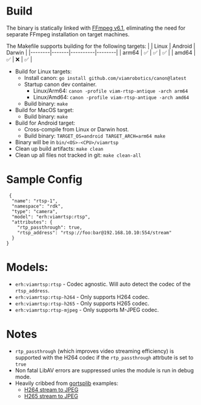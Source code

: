 
Build
===

The binary is statically linked with [FFmpeg v6.1](https://github.com/FFmpeg/FFmpeg/tree/release/6.1), eliminating the need for separate FFmpeg installation on target machines.

The Makefile supports building for the following targets:
|        | Linux | Android  | Darwin |
|--------|-------|----------|--------|
| arm64  | ✅    | ✅       | ✅     |
| amd64  | ✅    | ❌       | ✅     |


* Build for Linux targets:
    * Install canon: `go install github.com/viamrobotics/canon@latest`
    * Startup canon dev container.
        * Linux/Arm64: `canon -profile viam-rtsp-antique -arch arm64`
        * Linux/Amd64: `canon -profile viam-rtsp-antique -arch amd64`
    * Build binary: `make`
* Build for MacOS target:
    * Build binary: `make`
* Build for Android target:
    * Cross-compile from Linux or Darwin host.
    * Build binary: `TARGET_OS=android TARGET_ARCH=arm64 make`
* Binary will be in `bin/<OS>-<CPU>/viamrtsp`
* Clean up build artifacts: `make clean`
* Clean up all files not tracked in git: `make clean-all`

Sample Config
===
```
 {
  "name": "rtsp-1",
  "namespace": "rdk",
  "type": "camera",
  "model": "erh:viamrtsp:rtsp",
  "attributes": {
    "rtp_passthrough": true,
    "rtsp_address": "rtsp://foo:bar@192.168.10.10:554/stream"
  }
}
```

Models:
===
* `erh:viamrtsp:rtsp` - Codec agnostic. Will auto detect the codec of the `rtsp_address`.
* `erh:viamrtsp:rtsp-h264` - Only supports H264 codec.
* `erh:viamrtsp:rtsp-h265` - Only supports H265 codec.
* `erh:viamrtsp:rtsp-mjpeg` - Only supports M-JPEG codec.

Notes
===
* `rtp_passthrough` (which improves video streaming efficiency) is supported with the H264 codec if the `rtp_passthrough` attrbute is set to `true`
* Non fatal LibAV errors are suppressed unles the module is run in debug mode.
* Heavily cribbed from [gortsplib](https://github.com/bluenviron/gortsplib) examples:
    * [H264 stream to JPEG](https://github.com/bluenviron/gortsplib/blob/main/examples/client-play-format-h264-convert-to-jpeg/main.go)
    * [H265 stream to JPEG](https://github.com/bluenviron/gortsplib/blob/main/examples/client-play-format-h265-convert-to-jpeg/main.go)
